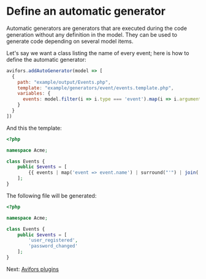 # Define an automatic generator

Automatic generators are generators that are executed during the code generation without any definition in the model. They can be used to generate code depending on several model items.

Let's say we want a class listing the name of every event; here is how to define the automatic generator:

```js
avifors.addAutoGenerator(model => [                                       // the method takes a builder function taking the model as an argument and returning a list of outputs
  {
    path: "example/output/Events.php",                                    // the path of the output
    template: "example/generators/event/events.template.php",             // the path of the template to use
    variables: {                                                          // these variables will be added to the template
      events: model.filter(i => i.type === 'event').map(i => i.arguments) // here we want every event of the model
    }
  }
])
```

And this the template:

```php
<?php

namespace Acme;

class Events {
    public $events = [
        {{ events | map('event => event.name') | surround("'") | join(',\n        ') }}
    ];
}
```

The following file will be generated:

```php
<?php

namespace Acme;

class Events {
    public $events = [
        'user_registered',
        'password_changed'
    ];
}
```

Next: [Avifors plugins](https://github.com/antarestupin/Avifors/tree/master/doc/plugins.md)
